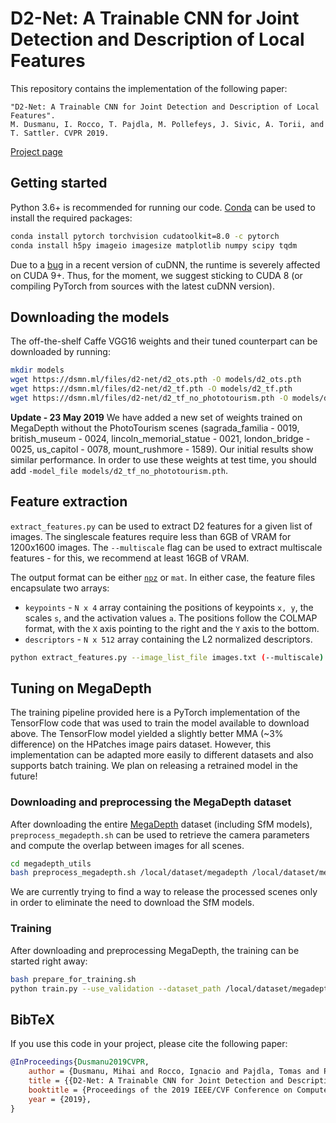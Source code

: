 # D2-Net: A Trainable CNN for Joint Detection and Description of Local Features

This repository contains the implementation of the following paper:

```text
"D2-Net: A Trainable CNN for Joint Detection and Description of Local Features".
M. Dusmanu, I. Rocco, T. Pajdla, M. Pollefeys, J. Sivic, A. Torii, and T. Sattler. CVPR 2019.
```

[Project page](https://dsmn.ml/publications/d2-net.html)
    
## Getting started

Python 3.6+ is recommended for running our code. [Conda](https://docs.conda.io/en/latest/) can be used to install the 
required packages:

```bash
conda install pytorch torchvision cudatoolkit=8.0 -c pytorch
conda install h5py imageio imagesize matplotlib numpy scipy tqdm
```

Due to a [bug](https://github.com/pytorch/pytorch/issues/15054) in a recent version of cuDNN, the runtime is severely 
affected on CUDA 9+. Thus, for the moment, we suggest sticking to CUDA 8 (or compiling PyTorch from sources with the 
latest cuDNN version).

## Downloading the models

The off-the-shelf Caffe VGG16 weights and their tuned counterpart can be downloaded by running:

```bash
mkdir models
wget https://dsmn.ml/files/d2-net/d2_ots.pth -O models/d2_ots.pth
wget https://dsmn.ml/files/d2-net/d2_tf.pth -O models/d2_tf.pth
wget https://dsmn.ml/files/d2-net/d2_tf_no_phototourism.pth -O models/d2_tf_no_phototourism.pth
```

**Update - 23 May 2019** We have added a new set of weights trained on MegaDepth without the PhotoTourism scenes (sagrada_familia - 0019, british_museum - 0024, lincoln_memorial_statue - 0021, london_bridge - 0025, us_capitol - 0078, mount_rushmore - 1589). Our initial results show similar performance. In order to use these weights at test time, you should add `-model_file models/d2_tf_no_phototourism.pth`.

## Feature extraction

`extract_features.py` can be used to extract D2 features for a given list of images. The singlescale features
require less than 6GB of VRAM for 1200x1600 images. The `--multiscale` flag can be used to extract multiscale features -
for this, we recommend at least 16GB of VRAM. 

The output format can be either [`npz`](https://docs.scipy.org/doc/numpy/reference/generated/numpy.savez.html) or `mat`. 
In either case, the feature files encapsulate two arrays: 

- `keypoints` - `N x 4` array containing the positions of keypoints `x, y`, the scales `s`, and the activation values 
`a`. The positions follow the COLMAP format, with the `X` axis pointing to the right and the `Y` axis to the bottom.
- `descriptors` - `N x 512` array containing the L2 normalized descriptors.

```bash
python extract_features.py --image_list_file images.txt (--multiscale)
```

## Tuning on MegaDepth

The training pipeline provided here is a PyTorch implementation of the TensorFlow code that was used to train the model 
available to download above. The TensorFlow model yielded a slightly better MMA (~3% difference) on the HPatches image 
pairs dataset. However, this implementation can be adapted more easily to different datasets and also supports batch 
training. We plan on releasing a retrained model in the future!

### Downloading and preprocessing the MegaDepth dataset

After downloading the entire [MegaDepth](http://www.cs.cornell.edu/projects/megadepth/) dataset (including SfM models), 
`preprocess_megadepth.sh` can be used to retrieve the camera parameters and compute the overlap between images for all
scenes. 

```bash
cd megadepth_utils
bash preprocess_megadepth.sh /local/dataset/megadepth /local/dataset/megadepth/scenes_info
```

We are currently trying to find a way to release the processed scenes only in order to eliminate the need to download 
the SfM models. 

### Training

After downloading and preprocessing MegaDepth, the training can be started right away:

```bash
bash prepare_for_training.sh
python train.py --use_validation --dataset_path /local/dataset/megadepth --scene_info_path /local/dataset/megadepth/scene_info
```

## BibTeX

If you use this code in your project, please cite the following paper:

```bibtex
@InProceedings{Dusmanu2019CVPR,
    author = {Dusmanu, Mihai and Rocco, Ignacio and Pajdla, Tomas and Pollefeys, Marc and Sivic, Josef and Torii, Akihiko and Sattler, Torsten},
    title = {{D2-Net: A Trainable CNN for Joint Detection and Description of Local Features}},
    booktitle = {Proceedings of the 2019 IEEE/CVF Conference on Computer Vision and Pattern Recognition},
    year = {2019},
}
```
